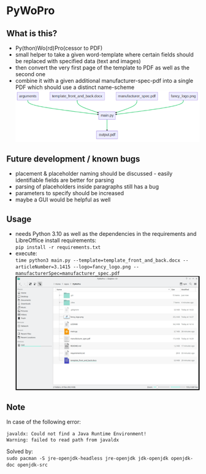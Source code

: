 # PyWoPro
## What is this?
* Py(thon)Wo(rd)Pro(cessor to PDF)
* small helper to take a given word-template where certain fields should be replaced with specified data (text and images)
* then convert the very first page of the template to PDF as well as the second one
* combine it with a given additional manufacturer-spec-pdf into a single PDF which should use a distinct name-scheme
![](flow.png)

## Future development / known bugs
* placement & placeholder naming should be discussed - easily identifiable fields are better for parsing
* parsing of placeholders inside paragraphs still has a bug
* parameters to specify should be increased
* maybe a GUI would be helpful as well

## Usage
* needs Python 3.10 as well as the dependencies in the requirements and LibreOffice
install requirements:  
  `pip install -r requirements.txt `
* execute:  
  `time python3 main.py --template=template_front_and_back.docx --articleNumber=3.1415 --logo=fancy_logo.png --manufacturerSpec=manufacturer_spec.pdf`
![](exampleUsage.gif)

## Note
In case of the following error:  
```
javaldx: Could not find a Java Runtime Environment!
Warning: failed to read path from javaldx
```
Solved by:  
`sudo pacman -S jre-openjdk-headless jre-openjdk jdk-openjdk openjdk-doc openjdk-src`
